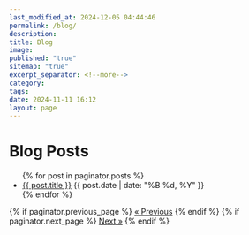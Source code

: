 ```yaml
---
last_modified_at: 2024-12-05 04:44:46
permalink: /blog/
description: 
title: Blog
image: 
published: "true"
sitemap: "true"
excerpt_separator: <!--more-->
category: 
tags: 
date: 2024-11-11 16:12
layout: page
---
```

<h1>Blog Posts</h1>

<ul>
  {% for post in paginator.posts %}
    <li>
      <a href="{{ post.url | relative_url }}">{{ post.title }}</a>
      <span class="post-date">{{ post.date | date: "%B %d, %Y" }}</span>
    </li>
  {% endfor %}
</ul>

<div class="pagination">
  {% if paginator.previous_page %}
    <a href="{{ paginator.previous_page_path | relative_url }}">&laquo; Previous</a>
  {% endif %}
  {% if paginator.next_page %}
    <a href="{{ paginator.next_page_path | relative_url }}">Next &raquo;</a>
  {% endif %}
</div>
